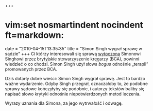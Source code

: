 +++
# vim:set nosmartindent nocindent ft=markdown:
date = "2010-04-15T13:35:35"
title = "Simon Singh wygrał sprawę w sądzie"
+++
Ci którzy interesowali się sprawą
[wytoczoną](http://automaciej.jogger.pl/2009/10/05/tam-london/) Simonowi
Singhowi przez brytyjskie stowarzyszenie kręgarzy (BCA), powinni wiedzieć o co
chodzi. Simon Singh użył słowa _bogus_ odnośnie „terapii” promowanych przez
BCA.

Dziś dotarły dobre wieści: Simon Singh wygrał sprawę. Jest to bardzo ważne
wydarzenie. Gdyby Singh przegrał, oznaczałoby to, że podobne sprawy sądowe
kończyłyby się podobnie, i autorzy tekstów baliby się napisać słowo krytyki
odnośnie niepotwierdzonych metod leczenia.

Wyrazy uznania dla Simona, za jego wytrwałość i odwagę.

